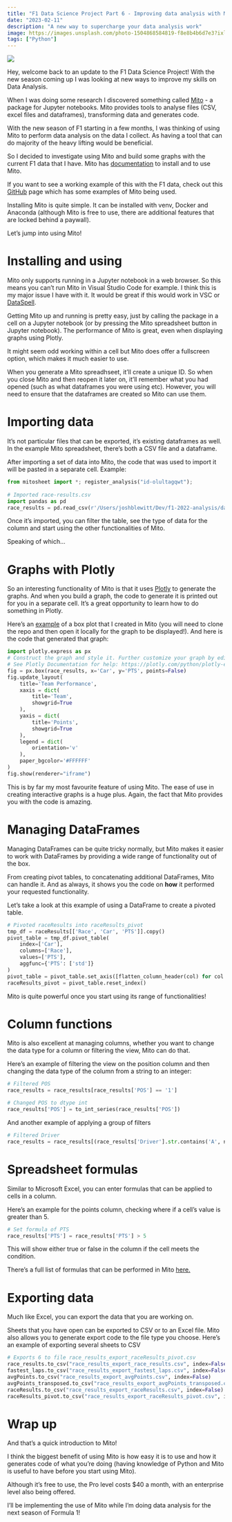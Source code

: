 ```yaml
---
title: "F1 Data Science Project Part 6 - Improving data analysis with Mito"
date: "2023-02-11"
description: "A new way to supercharge your data analysis work"
image: https://images.unsplash.com/photo-1504868584819-f8e8b4b6d7e3?ixlib=rb-4.0.3&q=80&fm=jpg&crop=entropy&cs=tinysrgb&w=7200
tags: ["Python"]
---
```


![](https://images.unsplash.com/photo-1504868584819-f8e8b4b6d7e3?ixlib=rb-4.0.3&q=80&fm=jpg&crop=entropy&cs=tinysrgb&w=7200)

Hey, welcome back to an update to the F1 Data Science Project! With the new season coming up I was looking at new ways to improve my skills on Data Analysis.

When I was doing some research I discovered something called [Mito](https://www.trymito.io/) - a package for Jupyter notebooks. Mito provides tools to analyse files (CSV, excel files and dataframes), transforming data and generates code.

With the new season of F1 starting in a few months, I was thinking of using Mito to perform data analysis on the data I collect. As having a tool that can do majority of the heavy lifting would be beneficial.

So I decided to investigate using Mito and build some graphs with the current F1 data that I have. Mito has [documentation](https://docs.trymito.io/) to install and to use Mito.

If you want to see a working example of this with the F1 data, check out this [GitHub](https://github.com/JB-26/f1-2022-analysis/blob/main/mitosheet_example.ipynb) page which has some examples of Mito being used.

Installing Mito is quite simple. It can be installed with venv, Docker and Anaconda (although Mito is free to use, there are additional features that are locked behind a paywall).

Let’s jump into using Mito!

# Installing and using

Mito only supports running in a Jupyter notebook in a web browser. So this means you can’t run Mito in Visual Studio Code for example. I think this is my major issue I have with it. It would be great if this would work in VSC or [DataSpell](https://www.jetbrains.com/dataspell/).

Getting Mito up and running is pretty easy, just by calling the package in a cell on a Jupyter notebook (or by pressing the Mito spreadsheet button in Jupyter notebook). The performance of Mito is great, even when displaying graphs using Plotly.

It might seem odd working within a cell but Mito does offer a fullscreen option, which makes it much easier to use.

When you generate a Mito spreadhseet, it’ll create a unique ID. So when you close Mito and then reopen it later on, it’ll remember what you had opened (such as what dataframes you were using etc). However, you will need to ensure that the dataframes are created so Mito can use them.

# Importing data

It’s not particular files that can be exported, it’s existing dataframes as well. In the example Mito spreadsheet, there’s both a CSV file and a dataframe.

After importing a set of data into Mito, the code that was used to import it will be pasted in a separate cell. Example:

```python
from mitosheet import *; register_analysis("id-olultagqwt");
    
# Imported race-results.csv
import pandas as pd
race_results = pd.read_csv(r'/Users/joshblewitt/Dev/f1-2022-analysis/data/compiled-data/race-results.csv')
```

Once it’s imported, you can filter the table, see the type of data for the column and start using the other functionalities of Mito.

Speaking of which…

# Graphs with Plotly

So an interesting functionality of Mito is that it uses [Plotly](https://plotly.com/graphing-libraries/) to generate the graphs. And when you build a graph, the code to generate it is printed out for you in a separate cell. It’s a great opportunity to learn how to do something in Plotly.

Here’s an [example](https://github.com/JB-26/f1-2022-analysis/blob/main/iframe_figures/figure_13.html) of a box plot that I created in Mito (you will need to clone the repo and then open it locally for the graph to be displayed!). And here is the code that generated that graph:

```python
import plotly.express as px
# Construct the graph and style it. Further customize your graph by editing this code.
# See Plotly Documentation for help: https://plotly.com/python/plotly-express/
fig = px.box(race_results, x='Car', y='PTS', points=False)
fig.update_layout(
    title='Team Performance', 
    xaxis = dict(
        title='Team', 
        showgrid=True
    ), 
    yaxis = dict(
        title='Points', 
        showgrid=True
    ), 
    legend = dict(
        orientation='v'
    ), 
    paper_bgcolor='#FFFFFF'
)
fig.show(renderer="iframe")
```

This is by far my most favourite feature of using Mito. The ease of use in creating interactive graphs is a huge plus. Again, the fact that Mito provides you with the code is amazing.

# Managing DataFrames

Managing DataFrames can be quite tricky normally, but Mito makes it easier to work with DataFrames by providing a wide range of functionality out of the box.

From creating pivot tables, to concatenating additional DataFrames, Mito can handle it. And as always, it shows you the code on ****how**** it performed your requested functionality.

Let’s take a look at this example of using a DataFrame to create a pivoted table.

```python
# Pivoted raceResults into raceResults_pivot
tmp_df = raceResults[['Race', 'Car', 'PTS']].copy()
pivot_table = tmp_df.pivot_table(
    index=['Car'],
    columns=['Race'],
    values=['PTS'],
    aggfunc={'PTS': ['std']}
)
pivot_table = pivot_table.set_axis([flatten_column_header(col) for col in pivot_table.keys()], axis=1)
raceResults_pivot = pivot_table.reset_index()
```

Mito is quite powerful once you start using its range of functionalities!

# Column functions

Mito is also excellent at managing columns, whether you want to change the data type for a column or filtering the view, Mito can do that.

Here’s an example of filtering the view on the position column and then changing the data type of the column from a string to an integer:

```python
# Filtered POS
race_results = race_results[race_results['POS'] == '1']

# Changed POS to dtype int
race_results['POS'] = to_int_series(race_results['POS'])
```

And another example of applying a group of filters

```python
# Filtered Driver
race_results = race_results[(race_results['Driver'].str.contains('A', na=False, regex=False)) & (~race_results['Driver'].str.contains('Max', na=False, regex=False))]
```

# Spreadsheet formulas

Similar to Microsoft Excel, you can enter formulas that can be applied to cells in a column.

Here’s an example for the points column, checking where if a cell’s value is greater than 5.

```python
# Set formula of PTS
race_results['PTS'] = race_results['PTS'] > 5
```

This will show either true or false in the column if the cell meets the condition.

There’s a full list of formulas that can be performed in Mito [here.](https://docs.trymito.io/how-to/interacting-with-your-data/mito-spreadsheet-formulas)

# Exporting data

Much like Excel, you can export the data that you are working on.

Sheets that you have open can be exported to CSV or to an Excel file. Mito also allows you to generate export code to the file type you choose. Here’s an example of exporting several sheets to CSV

```python
# Exports 6 to file race_results_export_raceResults_pivot.csv
race_results.to_csv("race_results_export_race_results.csv", index=False)
fastest_laps.to_csv("race_results_export_fastest_laps.csv", index=False)
avgPoints.to_csv("race_results_export_avgPoints.csv", index=False)
avgPoints_transposed.to_csv("race_results_export_avgPoints_transposed.csv", index=False)
raceResults.to_csv("race_results_export_raceResults.csv", index=False)
raceResults_pivot.to_csv("race_results_export_raceResults_pivot.csv", index=False)
```

# Wrap up

And that’s a quick introduction to Mito! 

I think the biggest benefit of using Mito is how easy it is to use and how it generates code of what you’re doing (having knowledge of Python and Mito is useful to have before you start using Mito).

Although it’s free to use, the Pro level costs $40 a month, with an enterprise level also being offered.

I’ll be implementing the use of Mito while I’m doing data analysis for the next season of Formula 1!